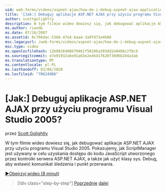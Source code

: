 ```yaml
---
uid: web-forms/videos/aspnet-ajax/how-do-i-debug-aspnet-ajax-applications-using-visual-studio-2005
title: '[Jak:] Debuguj aplikacje ASP.NET AJAX przy użyciu programu Visual Studio 2005? | Microsoft Docs'
author: scottgolightly
description: W tym filmie wideo dowiesz się, jak debugować aplikacje ASP.NET AJAX przy użyciu programu Visual Studio 2005. Pokazujemy, jak ScriptManager jest używany do uzyskiwania dostępu do języka JavaScript...
ms.author: riande
ms.date: 07/16/2007
ms.assetid: 0c766dac-5366-47e4-baa4-3a9fd71e4b80
msc.legacyurl: /web-forms/videos/aspnet-ajax/how-do-i-debug-aspnet-ajax-applications-using-visual-studio-2005
msc.type: video
ms.openlocfilehash: 12b0826408679461f58106a393dd2e0408c2f8c9
ms.sourcegitcommit: e7e91932a6e91a63e2e46417626f39d6b244a3ab
ms.translationtype: MT
ms.contentlocale: pl-PL
ms.lasthandoff: 03/06/2020
ms.locfileid: "78624986"
---
```

# <a name="how-do-i-debug-aspnet-ajax-applications-using-visual-studio-2005"></a>[Jak:] Debuguj aplikacje ASP.NET AJAX przy użyciu programu Visual Studio 2005?

przez [Scott Golightly](https://github.com/scottgolightly)

W tym filmie wideo dowiesz się, jak debugować aplikacje ASP.NET AJAX przy użyciu programu Visual Studio 2005. Pokazujemy, jak ScriptManager jest używany w celu uzyskania dostępu do kodu JavaScript utworzonego przez kontrolki serwera ASP.NET AJAX, a także jak użyć klasy sys. Debug, aby wstawić komunikat śledzenia i punkt przerwania.

[&#9654;Obejrzyj wideo (8 minut)](https://channel9.msdn.com/Blogs/ASP-NET-Site-Videos/how-do-i-debug-aspnet-ajax-applications-using-visual-studio-2005)

> [!div class="step-by-step"]
> [Poprzednie](how-do-i-use-the-aspnet-ajax-profile-services.md)
> [dalej](how-do-i-build-a-custom-aspnet-ajax-server-control.md)
